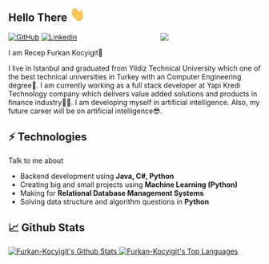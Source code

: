 <h2> Hello There <img src="https://raw.githubusercontent.com/ABSphreak/ABSphreak/master/gifs/Hi.gif" width="30px"></h2>

<img align="right" src="https://github.com/rajput2107/rajput2107/blob/master/Assets/Developer.gif" width='200'/>

[![GitHub](https://img.shields.io/badge/SUPPORT%20AT-GITHUB-blue?style=for-the-badge&logo=github)](https://github.com/furkankocyigitfk) [![Linkedin](https://img.shields.io/badge/MY%20PROFILE-Linkedin-blue?style=for-the-badge&logo=github)](https://www.linkedin.com/in/furkankocyigit/) 
 
I am Recep Furkan Kocyigit👾

I live in Istanbul and graduated from Yildiz Technical University which one of the best technical universities in Turkey with an Computer Engineering degree🏫. I am currently working as a full stack developer at Yapi Kredi Technology company which delivers value added solutions and products in finance industry👨‍💻. I am developing myself in artificial intelligence. Also, my future career will be on artificial intelligence😎.

## ⚡ Technologies
Talk to me about
- Backend development using **Java, C#, Python**
- Creating big and small projects using **Machine Learning (Python)**
- Making for **Relational Database Management Systems**
- Solving data structure and algorithm questions in **Python**

## 📈 Github Stats
<a href="https://github.com/furkankocyigitfk/furkankocyigitfk">
 <img alt="Furkan-Kocyigit's Github Stats" src="https://github-readme-stats.vercel.app/api/?username=furkankocyigitfk&show_icons=true&count_private=true&theme=react&hide_border=true&bg_color=1F222E&title_color=F85D7F&icon_color=F8D866" height="192px"/>
</a>
<a href="https://github.com/furkankocyigitfk/furkankocyigitfk">
 <img alt="Furkan-Kocyigit's Top Languages" src="https://github-readme-stats.vercel.app/api/top-langs/?username=furkankocyigitfk&langs_count=8&layout=compact&theme=react&hide_border=true&bg_color=1F222E&title_color=F85D7F&icon_color=F8D866&hide=Jupyter%20Notebook" height="192px"/>
 </a>
